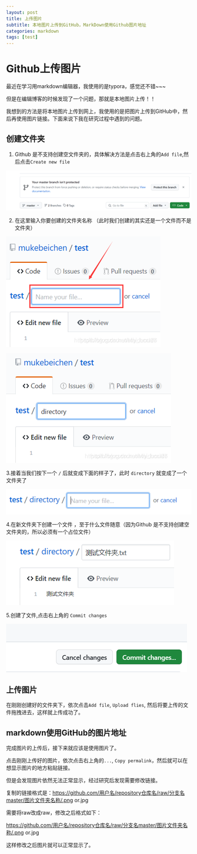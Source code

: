 ```yaml
---
layout: post
title: 上传图片
subtitle: 本地图片上传到GitHub，MarkDown使用Github图片地址
categories: markdown
tags: [test]
---
```


<h1>Github上传图片</h1>

最近在学习用markdown编辑器，我使用的是typora，感觉还不错~~~

但是在编辑博客的时候发现了一个问题，那就是本地图片上传！！

我想到的方法是将本地图片上传到网上，我使用的是把图片上传到GitHub中，然后再使用图片链接。下面来说下我在研究过程中遇到的问题。

<h2>创建文件夹</h2>

1. Github 是不支持创建空文件夹的，具体解决方法是点击右上角的`Add file`,然后点击`Create new file`

![picture013](https://github.com/shengmocha/shengmocha.github.io/raw/bf6196e7fbb7488518ca34a774ce9f12d361c9a4/assets/images/picture/picture013.png)

2. 在这里输入你要创建的文件夹名称 （此时我们创建的其实还是一个文件而不是文件夹）

![picture014](https://github.com/shengmocha/shengmocha.github.io/raw/cca89c53846e299655ddcf187e66a0936167da87/assets/images/picture/picture014.png)

![picture015](https://github.com/shengmocha/shengmocha.github.io/raw/cca89c53846e299655ddcf187e66a0936167da87/assets/images/picture/picture015.png)

3.接着当我们按下一个 `/` 后就变成下面的样子了，此时 `directory` 就变成了一个文件夹了

![picture016](https://github.com/shengmocha/shengmocha.github.io/raw/cca89c53846e299655ddcf187e66a0936167da87/assets/images/picture/picture016.png)

4.在新文件夹下创建一个文件 ，至于什么文件随意（因为Github 是不支持创建空文件夹的，所以必须有一个占位文件）

![picture017](https://github.com/shengmocha/shengmocha.github.io/raw/cca89c53846e299655ddcf187e66a0936167da87/assets/images/picture/picture017.png)

5.创建了文件,点击右上角的 `Commit changes`

![picture018](https://github.com/shengmocha/shengmocha.github.io/raw/cca89c53846e299655ddcf187e66a0936167da87/assets/images/picture/picture018.png)

<h2>上传图片</h2>

在刚刚创建好的文件夹下，依次点击`Add file`, `Upload flies`, 然后将要上传的文件拖拽进去，这样就上传成功了。

<h2>markdown使用GitHub的图片地址</h2>

完成图片的上传后，接下来就应该是使用图片了。

点击刚刚上传好的图片，依次点击右上角的`...`, `Copy permalink`，然后就可以在想显示图片的地方粘贴链接。

但是会发现图片依然无法正常显示，经过研究后发现需要修改链接。

复制的链接格式是：https://github.com/用户名/repository仓库名/raw/分支名master/图片文件夹名称/.png or.jpg

需要将raw改成raw，修改之后格式如下：

https://github.com/用户名/repository仓库名/raw/分支名master/图片文件夹名称/.png or.jpg

这样修改之后图片就可以正常显示了。
